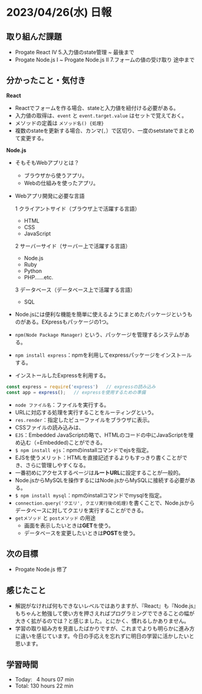 # 2023/04/26(水) 日報
## 取り組んだ課題
- Progate React Ⅳ 5.入力値のstate管理 ~ 最後まで
- Progate Node.js Ⅰ ~ Progate Node.js Ⅱ 7.フォームの値の受け取り 途中まで

## 分かったこと・気付き
**React**
- Reactでフォームを作る場合、stateと入力値を紐付ける必要がある。
- 入力値の取得は、`event` と `event.target.value` はセットで覚えておく。
- メソッドの定義は `メソッド名() {処理}`
- 複数のstateを更新する場合、カンマ(`,`）で区切り、一度のsetstateでまとめて変更する。

**Node.js**
- そもそもWebアプリとは？
  - ブラウザから使うアプリ。
  - Webの仕組みを使ったアプリ。
- Webアプリ開発に必要な言語

  1 クライアントサイド（ブラウザ上で活躍する言語）
    - HTML
    - CSS
    - JavaScript

  2 サーバーサイド（サーバー上で活躍する言語）
    - Node.js
    - Ruby
    - Python
    - PHP......etc.

  3 データベース（データベース上で活躍する言語）
    - SQL
- Node.jsには便利な機能を簡単に使えるようにまとめたパッケージというものがある。EXpressもパッケージの1つ。
- `npm(Node Package Manager)` という、パッケージを管理するシステムがある。
- `npm install express`：npmを利用してexpressパッケージをインストールする。
- インストールしたExpressを利用する。
``` Node.js
const express = require('express')   // expressの読み込み
const app = express();   // expressを使用するための準備
```
- `node ファイル名`：ファイルを実行する。
- URLに対応する処理を実行することをルーティングという。
- `res.render`：指定したビューファイルをブラウザに表示。
- CSSファイルの読み込みは、<link rel="stylesheet" href="読み込むCSSファイルのパス">
- `EJS`：Embedded JavaScriptの略で、HTMLのコードの中にJavaScriptを埋め込む（=Embedded)ことができる。
- `$ npm install ejs`：npmのinstallコマンドでejsを指定。
- EJSを使うメリット：HTMLを直接記述するよりもすっきり書くことができ、さらに管理しやすくなる。
- 一番初めにアクセスするページは**ルートURL**に設定することが一般的。
- Node.jsからMySQLを操作するにはNode.jsからMySQLに接続する必要がある。
- `$ npm install mysql`：npmのinstallコマンドでmysqlを指定。
- `connection.query('クエリ', クエリ実行後の処理)`を書くことで、Node.jsからデータベースに対してクエリを実行することができる。
- `getメソッド` と `postメソッド` の用途
  - 画面を表示したいときは**GET**を使う。
  - データベースを変更したいときは**POST**を使う。

## 次の目標
- Progate Node.js 修了

## 感じたこと
- 解説がなければ何もできないレベルではありますが、『React』も『Node.js』もちゃんと勉強して使い方を押さえればプログラミングでできることの幅が大きく拡がるのでは？と感じました。とにかく、慣れるしかありません。
- 学習の取り組み方を見直したばかりですが、これまでよりも明らかに進み方に違いを感じています。今日の手応えを忘れずに明日の学習に活かしたいと思います。

## 学習時間
- Today:&nbsp;&nbsp;&nbsp;4 hours 07 min
- Total: 130 hours 22 min
